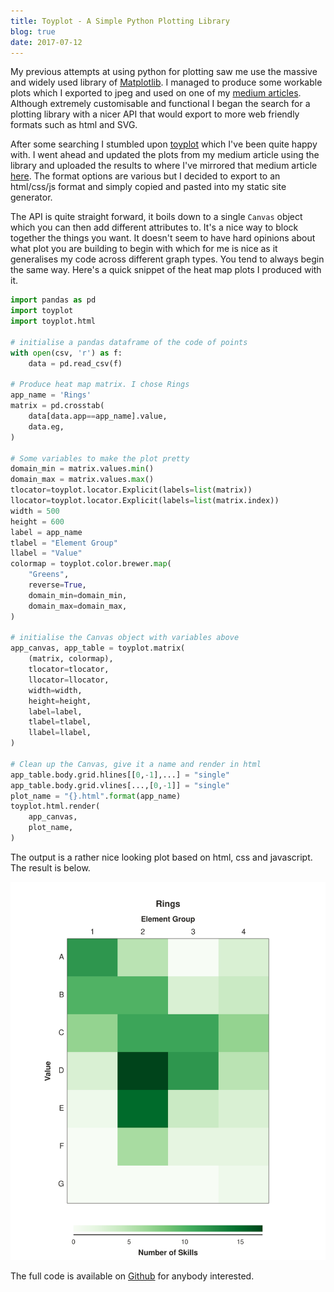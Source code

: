 ```yaml
---
title: Toyplot - A Simple Python Plotting Library
blog: true
date: 2017-07-12
---
```


My previous attempts at using python for plotting saw me use the massive and widely used library of [Matplotlib](https://matplotlib.org). I managed to produce some workable plots which I exported to jpeg and used on one of my [medium articles](https://medium.com/@lukewiwa/the-2020-code-of-points-what-we-might-expect-28afdab4b095). Although extremely customisable and functional I began the search for a plotting library with a nicer API that would export to more web friendly formats such as html and SVG.

<!--more-->

After some searching I stumbled upon [toyplot](http://toyplot.readthedocs.io) which I've been quite happy with. I went ahead and updated the plots from my medium article using the library and uploaded the results to where I've mirrored that medium article [here](/blog/the_2020_code_predictions). The format options are various but I decided to export to an html/css/js format and simply copied and pasted into my static site generator.

The API is quite straight forward, it boils down to a single `Canvas` object which you can then add different attributes to. It's a nice way to block together the things you want. It doesn't seem to have hard opinions about what plot you are building to begin with which for me is nice as it generalises my code across different graph types. You tend to always begin the same way. Here's a quick snippet of the heat map plots I produced with it.

```python
import pandas as pd
import toyplot
import toyplot.html

# initialise a pandas dataframe of the code of points
with open(csv, 'r') as f:
    data = pd.read_csv(f)

# Produce heat map matrix. I chose Rings
app_name = 'Rings'
matrix = pd.crosstab(
    data[data.app==app_name].value,
    data.eg,
)

# Some variables to make the plot pretty
domain_min = matrix.values.min()
domain_max = matrix.values.max()
tlocator=toyplot.locator.Explicit(labels=list(matrix))
llocator=toyplot.locator.Explicit(labels=list(matrix.index))
width = 500
height = 600
label = app_name
tlabel = "Element Group"
llabel = "Value"
colormap = toyplot.color.brewer.map(
    "Greens",
    reverse=True,
    domain_min=domain_min,
    domain_max=domain_max,
)

# initialise the Canvas object with variables above
app_canvas, app_table = toyplot.matrix(
    (matrix, colormap),
    tlocator=tlocator,
    llocator=llocator,
    width=width,
    height=height,
    label=label,
    tlabel=tlabel,
    llabel=llabel,
)

# Clean up the Canvas, give it a name and render in html
app_table.body.grid.hlines[[0,-1],...] = "single"
app_table.body.grid.vlines[...,[0,-1]] = "single"
plot_name = "{}.html".format(app_name)
toyplot.html.render(
    app_canvas,
    plot_name,
)
```
The output is a rather nice looking plot based on html, css and javascript. The result is below.

![cool graph](/graphs/sr.svg)

The full code is available on [Github](https://github.com/lukewiwa/matrix_plots_code_of_points) for anybody interested.

